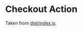 # Checkout Action

Taken from [dist/index.js](https://github.com/actions/checkout/blob/01aecccf739ca6ff86c0539fbc67a7a5007bbc81/dist/index.js).
